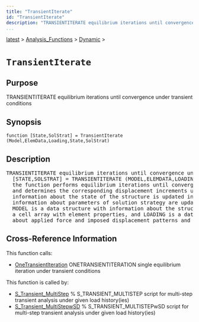 ```yaml
---
title: "TransientIterate"
id: "TransientIterate"
description: "TRANSIENTITERATE equilibrium iterations until convergence under transient conditions"
...
```


<!-- <a name="_top"></a> -->
<!-- <div><a href="../../../.autoindex.md">Home</a> &gt;  -->
 <a href="#">latest</a> &gt; <a href="#">Analysis_Functions</a> &gt; <a href=".autoindex.md">Dynamic</a> &gt; 
<!-- TransientIterate.m</div> -->

<!--<table width="100%"><tr><td align="left"><a href="../../../.autoindex.md"><img alt="<" border="0" src="../../../left.png">&nbsp;Master index</a></td>
<td align="right"><a href=".autoindex.md">Index for latest\Analysis_Functions\Dynamic&nbsp;<img alt=">" border="0" src="../../../right.png"></a></td></tr></table>-->
# `TransientIterate`



## <a name="_name"></a>Purpose


TRANSIENTITERATE equilibrium iterations until convergence under transient conditions

<!-- <div class="box"><strong>TRANSIENTITERATE equilibrium iterations until convergence under transient conditions</strong></div> -->

## <a name="_synopsis"></a>Synopsis

`function [State,SolStrat] = TransientIterate (Model,ElemData,Loading,State,SolStrat)` 

## Description


<pre class="comment">TRANSIENTITERATE equilibrium iterations until convergence under transient conditions
  [STATE,SOLSTRAT] = TRANSIENTITERATE (MODEL,ELEMDATA,LOADING,STATE,SOLSTRAT)
  the function performs equilibrium iterations until convergence under the applied loading
  and determines the corresponding displacement increments under transient conditions;
  information about the state of the structure is updated in STATE and
  information about parameters of solution strategy are updated in SOLSTRAT;
  MODEL is a data structure with information about the structural model, ELEMDATA is
  a cell array with element properties, and LOADING is a data structure with information
  about applied force and imposed displacement patterns and corresponding load histories</pre>
<!-- <div class="fragment"><pre class="comment">TRANSIENTITERATE equilibrium iterations until convergence under transient conditions
  [STATE,SOLSTRAT] = TRANSIENTITERATE (MODEL,ELEMDATA,LOADING,STATE,SOLSTRAT)
  the function performs equilibrium iterations until convergence under the applied loading
  and determines the corresponding displacement increments under transient conditions;
  information about the state of the structure is updated in STATE and
  information about parameters of solution strategy are updated in SOLSTRAT;
  MODEL is a data structure with information about the structural model, ELEMDATA is
  a cell array with element properties, and LOADING is a data structure with information
  about applied force and imposed displacement patterns and corresponding load histories</pre></div> -->

<!-- crossreference -->
## <a name="_cross"></a>Cross-Reference Information

This function calls:
<ul style="list-style-image:url(../../../matlabicon.gif)">
<li><a href="/Functions/OneTransientIteration" class="code" title="function [State,SolStrat] = OneTransientIteration (Model,ElemData,Loading,State,SolStrat)">OneTransientIteration</a>	ONETRANSIENTITERATION single equilibrium iteration under transient conditions</li></ul>

This function is called by:
<ul style="list-style-image:url(../../../matlabicon.gif)">
<li><a href="../../../latest/Solution_Scripts/S_Transient_MultiStep.md" class="code" title="">S_Transient_MultiStep</a>	% S_TRANSIENT_MULTISTEP script for multi-step transient analysis under given load history(ies)</li><li><a href="../../../latest/Solution_Scripts/S_Transient_MultiStepwSD.md" class="code" title="">S_Transient_MultiStepwSD</a>	% S_TRANSIENT_MULTISTEPwSD script for multi-step transient analysis under given load history(ies)</li></ul>
<!-- crossreference -->




<!-- <hr><address>Generated on Mon 15-Feb-2021 18:38:47 by <strong><a href="http://www.artefact.tk/software/matlab/m2html/" title="Matlab Documentation in HTML">m2html</a></strong> &copy; 2005</address> -->